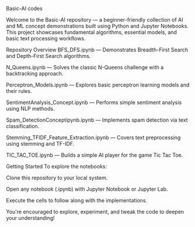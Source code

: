 Basic-AI codes

Welcome to the Basic-AI repository — a beginner-friendly collection of AI and ML concept demonstrations built using Python and Jupyter Notebooks. This project showcases fundamental algorithms, essential models, and basic text processing workflows.

Repository Overview
BFS_DFS.ipynb — Demonstrates Breadth-First Search and Depth-First Search algorithms.

N_Queens.ipynb — Solves the classic N-Queens challenge with a backtracking approach.

Perceptron_Models.ipynb — Explores basic perceptron learning models and their rules.

SentimentAnalysis_Concept.ipynb — Performs simple sentiment analysis using NLP methods.

Spam_DetectionConceptipynb.ipynb — Implements spam detection via text classification.

Stemming_TFIDF_Feature_Extraction.ipynb — Covers text preprocessing using stemming and TF-IDF.

TIC_TAC_TOE.ipynb — Builds a simple AI player for the game Tic Tac Toe.

Getting Started
To explore the notebooks:

Clone this repository to your local system.

Open any notebook (.ipynb) with Jupyter Notebook or Jupyter Lab.

Execute the cells to follow along with the implementations.

You're encouraged to explore, experiment, and tweak the code to deepen your understanding!

